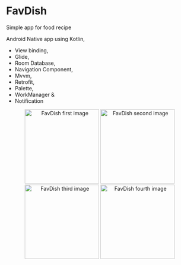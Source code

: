 # **FavDish**
Simple app for food recipe

Android Native app using Kotlin,
- View binding,
- Glide,
- Room Database,
- Navigation Component,
- Mvvm,
- Retrofit,
- Palette,
- WorkManager &
- Notification


<p align="center">
  
   <img width="200" src="https://user-images.githubusercontent.com/70924560/150891081-de85bfd1-9cac-4124-ad1e-3ceaddcc52b2.png" alt="FavDish first image">
  <img width="200" src="https://user-images.githubusercontent.com/70924560/150891094-50c57d0a-6d7c-4900-a54c-ed7913a2e861.png" alt="FavDish second image">
  <img width="200" src="https://user-images.githubusercontent.com/70924560/150891102-88cce0ca-297f-475c-b1c4-3bb142f2fe05.png" alt="FavDish third image">
  <img width="200" src="https://user-images.githubusercontent.com/70924560/150891120-f72aa846-3a1e-4bb6-ba94-08b5f742f8a1.png" alt="FavDish fourth image">
</p>

